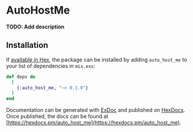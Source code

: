 # AutoHostMe

**TODO: Add description**

## Installation

If [available in Hex](https://hex.pm/docs/publish), the package can be installed
by adding `auto_host_me` to your list of dependencies in `mix.exs`:

```elixir
def deps do
  [
    {:auto_host_me, "~> 0.1.0"}
  ]
end
```

Documentation can be generated with [ExDoc](https://github.com/elixir-lang/ex_doc)
and published on [HexDocs](https://hexdocs.pm). Once published, the docs can
be found at [https://hexdocs.pm/auto_host_me](https://hexdocs.pm/auto_host_me).

